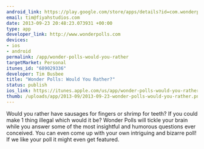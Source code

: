 ```yaml
--- 
android_link: https://play.google.com/store/apps/details?id=com.wonderpolls.android
email: tim@fiyahstudios.com
date: 2013-09-23 20:48:23.073931 +00:00
type: app
developer_link: http://www.wonderpolls.com
devices: 
- ios
- android
permalink: /app/wonder-polls-would-you-rather
targetMarket: Personal
itunes_id: "689029336"
developer: Tim Busbee
title: "Wonder Polls: Would You Rather?"
status: publish
ios_link: https://itunes.apple.com/us/app/wonder-polls-would-you-rather/id689029336
thumb: /uploads/app/2013-09/2013-09-23-wonder-polls-would-you-rather.png
---
```


Would you rather have sausages for fingers or shrimp for teeth? If you could make 1 thing illegal which would it be? Wonder Polls will tickle your brain while you answer some of the most insightful and humorous questions ever conceived. You can even come up with your own intriguing and bizarre poll! If we like your poll it might even get featured.
